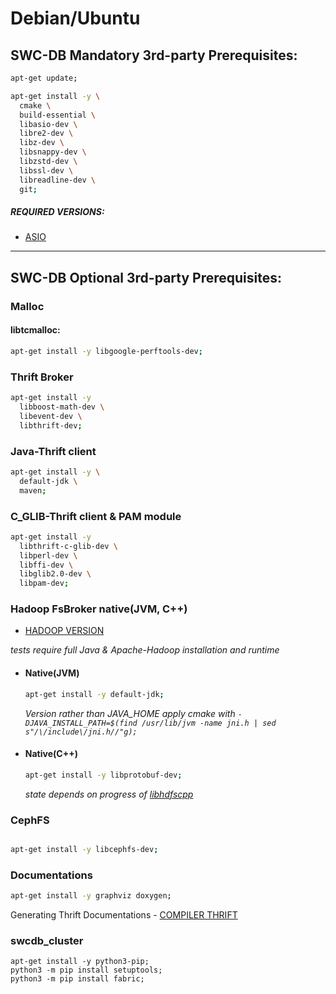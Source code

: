 
# Debian/Ubuntu

## SWC-DB Mandatory 3rd-party Prerequisites: 
```bash
apt-get update;
```

```bash
apt-get install -y \
  cmake \
  build-essential \
  libasio-dev \
  libre2-dev \
  libz-dev \
  libsnappy-dev \
  libzstd-dev \
  libssl-dev \
  libreadline-dev \
  git;
```

##### REQUIRED VERSIONS:
  * [ASIO](/build/prerequisites/specific/#version-asio) 


***


## SWC-DB Optional 3rd-party Prerequisites:

### Malloc

#### libtcmalloc:
```bash
apt-get install -y libgoogle-perftools-dev;
```


### Thrift Broker
```bash
apt-get install -y 
  libboost-math-dev \
  libevent-dev \
  libthrift-dev;
```


### Java-Thrift client
```bash
apt-get install -y \
  default-jdk \
  maven;
```

### C_GLIB-Thrift client & PAM module
```bash
apt-get install -y 
  libthrift-c-glib-dev \
  libperl-dev \
  libffi-dev \
  libglib2.0-dev \
  libpam-dev;
```


### Hadoop FsBroker native(JVM, C++)

* [HADOOP VERSION](/build/prerequisites/specific/#version-hadoop) 

_tests require full Java & Apache-Hadoop installation and runtime_

   * #### Native(JVM)
      ```bash
      apt-get install -y default-jdk;
      ```
     _Version rather than JAVA_HOME apply cmake with `-DJAVA_INSTALL_PATH=$(find /usr/lib/jvm -name jni.h | sed s"/\/include\/jni.h//"g);`_

   * #### Native(C++)
      ```bash
      apt-get install -y libprotobuf-dev;
      ```
     _state depends on progress of [libhdfscpp](https://github.com/apache/hadoop/tree/trunk/hadoop-hdfs-project/hadoop-hdfs-native-client/src/main/native/libhdfspp)_



### CephFS
```bash

apt-get install -y libcephfs-dev;
```


### Documentations
```bash
apt-get install -y graphviz doxygen;
```
Generating Thrift Documentations - [COMPILER THRIFT](/build/prerequisites/specific/#compiler-thrift)



### swcdb_cluster
```
apt-get install -y python3-pip;
python3 -m pip install setuptools;
python3 -m pip install fabric;
```

